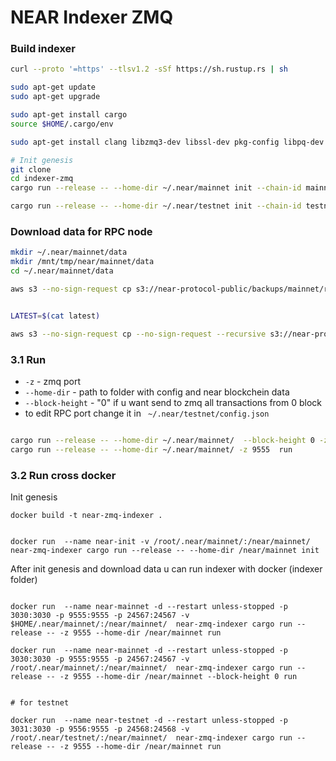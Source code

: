 NEAR Indexer ZMQ
==================================



### Build indexer

```bash
curl --proto '=https' --tlsv1.2 -sSf https://sh.rustup.rs | sh

sudo apt-get update
sudo apt-get upgrade

sudo apt-get install cargo
source $HOME/.cargo/env

sudo apt-get install clang libzmq3-dev libssl-dev pkg-config libpq-dev build-essential awscli git -y

# Init genesis
git clone 
cd indexer-zmq
cargo run --release -- --home-dir ~/.near/mainnet init --chain-id mainnet --download-config  --download-genesis

cargo run --release -- --home-dir ~/.near/testnet init --chain-id testnet --download-config  --download-genesis


```


### Download data for RPC node

```bash
mkdir ~/.near/mainnet/data
mkdir /mnt/tmp/near/mainnet/data
cd ~/.near/mainnet/data

aws s3 --no-sign-request cp s3://near-protocol-public/backups/mainnet/rpc/latest .


LATEST=$(cat latest)

aws s3 --no-sign-request cp --no-sign-request --recursive s3://near-protocol-public/backups/mainnet/rpc/$LATEST . 

```


### 3.1 Run

- `-z` - zmq port
- `--home-dir` - path to folder with config and near blockchein data
- `--block-height` - "0" if u want send to zmq all transactions from 0 block
- to edit RPC port change it in ` ~/.near/testnet/config.json`
```bash

cargo run --release -- --home-dir ~/.near/mainnet/  --block-height 0 -z 9555  run
cargo run --release -- --home-dir ~/.near/mainnet/ -z 9555  run

```


### 3.2 Run cross docker

Init genesis

```
docker build -t near-zmq-indexer .


docker run  --name near-init -v /root/.near/mainnet/:/near/mainnet/  near-zmq-indexer cargo run --release -- --home-dir /near/mainnet init
```

After init genesis and download data u can run indexer with docker (indexer folder)

```

docker run  --name near-mainnet -d --restart unless-stopped -p 3030:3030 -p 9555:9555 -p 24567:24567 -v $HOME/.near/mainnet/:/near/mainnet/  near-zmq-indexer cargo run --release -- -z 9555 --home-dir /near/mainnet run

docker run  --name near-mainnet -d --restart unless-stopped -p 3030:3030 -p 9555:9555 -p 24567:24567 -v /root/.near/mainnet/:/near/mainnet/  near-zmq-indexer cargo run --release -- -z 9555 --home-dir /near/mainnet --block-height 0 run


# for testnet

docker run  --name near-testnet -d --restart unless-stopped -p 3031:3030 -p 9556:9555 -p 24568:24568 -v /root/.near/testnet/:/near/mainnet/  near-zmq-indexer cargo run --release -- -z 9555 --home-dir /near/mainnet run

```